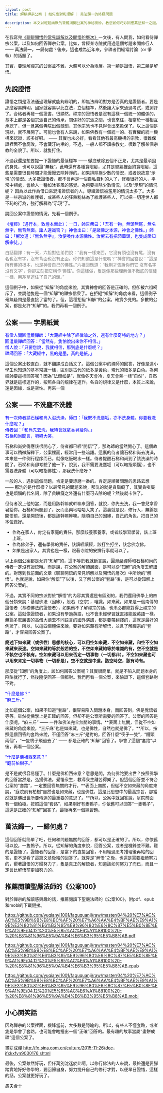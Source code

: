 ```yaml
---
layout: post
title: 解構禪宗公案 | 如何應對和理解 | 萬法歸一的終極問題

description: 本文以輕鬆幽默的筆觸揭開公案的神秘面紗，教您如何巧妙回應萬法歸一之謎。像是在禪宗世界中漫步，您將發現，即使是最深奧的問題，答案也可能就藏在一隻飛過的鴨子裏！
---
```


在我寫完[《聊聊開悟的常見誤解以及開悟的層次》](https://mp.weixin.qq.com/s/k5sIbi25UhmkpccDAv127g)一文後，有人問我，如何看待禪宗公案，以及如何回答禪宗公案。比如，曾經某寺院就用過這個考題來問修行人 —— 萬法歸一，一歸何處？後來，這也成為近年來，參禪者們經常討論（or 爭執）的話題了。

其實，要理解禪宗的公案並不難，大體可以分為兩層。第一類是證悟，第二類是解悟。

## 先說證悟

證悟之類是沒法通過理解就能夠辨明的，即無法辨明對方是否真的是證悟者。要是那麼容易辨明，國家就容易以此立法，立個標準，然後讓大家來通過考試，或測評了。合格者再發一個證書。很顯然，禪宗的證悟者是沒有這樣一個統一的體係的，基本上都是各個宗派自己的傳承，關係好的宗派之間，也會來往，相當於一種相互承認了，但一旦某個寺院出個醜聞，其他宗派也不見得會出來擔保了。以上這個是現狀，就不展開了。可能也會有人來說，如果佛教有一個統一的、有實權的統一機構來認證，該多好呀。 —— 其實也未必好，看看其他有最高機構的宗教，很難保證裡面不會腐敗，不會藏汙納垢的。不過，一般人都不讀宗教史，很難了解某個宗教的全貌了。所以，就隻打住。

不過我還是想要提一下證悟的最低標準 —— 徹底破除五個不正見，尤其是最頑固的身見，也可以說證“無我”。此時還有各種貪瞋癡，尤其是習氣裡面的貪瞋癡，這些是需要很長時間才能慢慢去除幹淨的。如果排除極少數的情況，或者說故意“示現”的情況。大多數證悟者，都不會再是一個自私自利的人了，修養很好的人，平常中相處，會給人一種如沐春風的感覺。為何要排除少數情況，以及“示現”的情況呢？ 因為以此作為借口來混淆證悟者的人，導緻證悟被濫用的情況太多了。大多是一些宗派的維護者，或某些人的狂熱粉絲為了維護某些人，可以把一切連世人都不恥的行為，強行解釋為“示現”了。

說回公案中證悟的情況，先看一個例子。

<span style="color:blue">《壇經》（通行本，敦煌本無此）：一日，師告衆曰：「吾有一物，無頭無尾，無名無字，無背無面。諸人還識否？」神會出曰：「是諸佛之本源，神會之佛性。」師曰：「嚮汝道：『無名無字』，汝便喚作本源佛性。汝嚮去有把茆蓋頭，也隻成箇知解宗徒。」

<span style="color:gray">白話翻譯：有一天，六祖對徒弟們說：“我有一樣東西，它沒有頭也沒有尾，沒有名也沒有字，沒有背面也沒有正面。你們知道這是什麼嗎？”神會的回答說：“這是所有佛的根本，也是神會自己的佛性。”六祖回應道：“我剛才告訴你們它‘沒有名字沒有文字’，你卻立刻把它稱作‘佛性’。你這樣做，隻是像那些理解但不徹底的信徒一樣，用茅草遮住了自己的頭。”

這個例子中，如果從“知解”的角度來說，其實神會的回答是正確的。但卻被六祖嗬斥了，並說他隻是一個“知解”的禪宗信衆了。在拒絕“知解”的角度來看，這個例子毫無疑問是最直接了當的了。但，這種拒絕“知解”的公案，確實少見的。多數的公案，都是允許“知解”的。我們再看一個例子。

## 公案 —— 字黑紙黃

<span style="color:blue">有僧人問圓澄嚴禪師：「大藏經中除了經律論之外，還有什麼奇特的地方？」<br/>
<span style="color:blue">圓澄嚴禪師回答：「當然有，隻怕說出來你不相信。」<br/>
<span style="color:blue">僧人說：「只要您說，我就相信，那到底是什麼呢？」<br/>
<span style="color:blue">禪師回答：「大藏經中，黑的是墨，黃的是紙。」

這個公案比較直白，就不翻譯成白話文了。這個公案中的禪師的回答，好像是連小學生也知道的基本常識一樣，區別是古代的紙多是黃色，現代的紙多是白色。為何禪師要這樣回答呢？因為“法爾如是”，就像冬天會冷，夏天會熱一樣“自然”，自然界就是這樣運作的，按照各自的規律在運作。各自的規律又是什麼，本質上來說，還是因緣，或是空性。再來一個

## 公案 —— 不洗塵不洗體

<span style="color:blue">有一次侍者請石梯和尚入浴洗澡，師曰：「我既不洗塵垢，亦不洗身體。你要我洗什麼呢？」<br/>
<span style="color:blue">侍者回：「和尚先去洗，我待會就拿香皂給你。」<br/>
石梯和尚聞言，嗬嗬大笑。

石梯和尚笑得應該很開心了，侍者都已經“開悟”了，那為師的當然開心了。這個故事可以稍微解釋下，公案裡面，經常用一些暗語。這裏的侍者讓石梯和尚去洗澡，本來是一件例行程序而已，就像吃飯喝水一樣。侍者提醒石梯和尚到了該洗澡的時間了。石梯和尚卻考驗了他一下，說到，我不需要洗塵垢（可以暗指煩惱），也不需要洗身體（可以暗指佛性），那我洗什麼呀？

一般的人，遇到這個問題，肯定是要琢磨一番的。肯定是順著問題的思路去想 —— 那洗的是什麼樣？以最常見的問題來說，那洗的就是貪瞋癡了，其實貪嗔癡也是煩惱的代名詞，除了貪瞋癡之外還有什麼可去除的呢？然後就卡住了。

但侍者沒上他的當，而是用該幹嘛就幹嘛來回答，就說，你先去洗，我一會兒拿香皂給你。石梯和尚聽到了，反而高興地哈哈大笑了。這裏就是說，修行人，無論是開悟前，還是開悟後，都是該幹嘛幹嘛。隨順自己的因緣，自己的角色，把自己的本位做好。

* 作為在家人，肯定有家庭的責任，那麼該養家養家，或者該學習學習，該上班上班。
* 作為佛弟子，還有學佛的責任，該讀經讀經，該打坐打坐，該念佛念佛。
* 如果是出家人，其實也是一樣，跟著寺院的安排行事就可以了。

以上兩個公案都是允許“知解”的，這不等於我就斷言說，圓澄嚴禪師和石梯和尚的侍者一定沒有證悟哦。而是說，在公案的解讀層面，是可以從“知解”的角度去解讀的。對應到我前面的文章《聊聊開悟的常見誤解以及開悟的層次》中所說的“解悟”。也就是說，如果你“解悟”了以後，又了解公案的“套路”後，是可以從知解上回答公案的。

不過，其實不同的宗派對於“解悟”的內容其實還是有區別的，我們還用佛學上的四個分類來說：基礎佛法（因緣），般若（空宗），唯識，如來藏。如果是一個南傳的證悟者（基礎佛法的證悟者），如果他不了解禪宗的話，也未必都能對得上禪宗的公案。這就像證悟者，如果沒有學過英語，也不會未經學習就直接能說英語一樣。無論多麼厲害的高僧大德去不同語言的國外演講，都是要帶翻譯的，這就是最好的例證了。所以，以這四個體係來說，要對如來藏有所解悟，並且了解禪宗的“套路”，才容易回答公案了。

**簡述下如來藏（或佛性）思想的核心，可以用空如來藏，不空如來藏，和空不空如來藏來表達。空如來藏約等於般若的空，不空如來藏約等於唯識的有，空不空就是不執空也不執有。空如來藏可以用來否定一切事物（一切都非）。不空如來藏也可以用來肯定一切事物（一切都是）。空不空就是中道，該空時空，該有時有。**

那麼從“知解”的角度上，該如何回答公案呢？其實很簡單，就是不陷入問題本身的陷阱就行了，然後隨便回答一個都對。我們再看一個公案，來驗證下，這個套路對不對。

<span style="color:blue">“什麼是佛？”<br/>
“麻三斤。”

比如這個公案，如果不知道“套路”，很容易陷入問題本身，而回答到，佛是覺悟者等等。雖然從佛學上是正確的回答，但卻不是公案所需要的回答了。公案的回答是什麼呢，“麻三斤” —— 一件和佛法完全無關的事情。**表面上無關，但從不空如來藏的角度來說，“三斤麻”也是如來藏，也是佛性，自然也就是佛了。**所以，按照這個回答的套路來說，不僅回答“麻三斤”是對的，回答什麼“筷子一雙”，“饅頭兩個”，“一隻鴨子飛過去了” —— 都是正確的“知解”回答了。學會了這個“套路”以後，再看一個公案。

<span style="color:blue">“什麼是佛祖西來意？”<br/>
“庭前柏樹子。”

是不是就很容易懂了。什麼是佛祖西來意？意思是問，為何佛陀要出世？按照佛學的回答當然是，弘揚佛法，覺悟衆生，教導衆生離苦得樂了。但這個回答並不符合公案的“套路”，一定要回答無關的才行。**表面上無關，但從不空如來藏的角度來說，“庭院前有柏樹”自然也是如來藏，也是佛性，這是此思想中的最高宗旨，那當然就是佛出世所要傳達的最重要的意思了。**所以，公案中就回答說，庭院前面有一個柏樹。按照這個“套路”，如果剛好有隻鴨子，你依舊可以回答“一隻鴨子”，這還是正確的“知解”回答了。最後再來一個練習題。

## 萬法歸一，一歸何處？

這個回答就簡單了吧，任何和問題無關的回答，都可以是正確的了。所以，你依舊可以說，一隻鴨子。所以，從知解的角度來說，回答公案，或者是機鋒並不難。難的是證悟了。證悟者的回答，是當下的直接回答，不用經過思考推理後再給的回答，更不是看了這篇文章後給的回答了。就算是“解悟”之後，也還是需要繼續努力的，嚮著證悟的方嚮努力了，隻是真正的解悟者，知道該如何努力了而已，而且一定會比解悟前更加努力的。

## 推薦閱讀聖嚴法師的《公案100》

對於禪宗的解讀感興趣的話，推薦閱讀下聖嚴法師的《公案100》，附pdf、epub和mobi的下載鏈接。

https://github.com/yuqianyi1001/faguquanji/raw/master/04%20%E7%AC%AC%E5%9B%9B%E8%BC%AF%20%E7%A6%AA%E4%BF%AE%E9%A1%9E%E3%80%81%E6%B3%95%E9%96%80%E6%8C%87%E5%B0%8E%E9%A1%9E/04.12%20%E5%85%AC%E6%A1%88100%20-%20%E8%81%96%E5%9A%B4%E6%B3%95%E5%B8%AB.pdf

https://github.com/yuqianyi1001/faguquanji/raw/master/04%20%E7%AC%AC%E5%9B%9B%E8%BC%AF%20%E7%A6%AA%E4%BF%AE%E9%A1%9E%E3%80%81%E6%B3%95%E9%96%80%E6%8C%87%E5%B0%8E%E9%A1%9E/04.12%20%E5%85%AC%E6%A1%88100%20-%20%E8%81%96%E5%9A%B4%E6%B3%95%E5%B8%AB.epub

https://github.com/yuqianyi1001/faguquanji/raw/master/04%20%E7%AC%AC%E5%9B%9B%E8%BC%AF%20%E7%A6%AA%E4%BF%AE%E9%A1%9E%E3%80%81%E6%B3%95%E9%96%80%E6%8C%87%E5%B0%8E%E9%A1%9E/04.12%20%E5%85%AC%E6%A1%88100%20-%20%E8%81%96%E5%9A%B4%E6%B3%95%E5%B8%AB.mobi

## 小心鬨笑話

因為禪宗的公案裡面，機鋒當前，大多數是隱喻的。所以，有些人不懂套路，或者隻是學會了套路，也可能會瞎撞出一個“正確”回答的。最有趣的故事當屬“畫餅成禪”這個公案了。

畫餅成禪 http://fo.sina.com.cn/culture/2015-11-26/doc-ifxkxfvn9030176.shtml

最後，公案雖然好玩，但仟萬別沈迷於此啊。以修行佛法的人來說，最終還是要腳踏實地好好修學的，要回歸自身，努力提升自己的修行才對，以便早日證悟，這樣的話，公案就更好玩了。

愚夫合十

